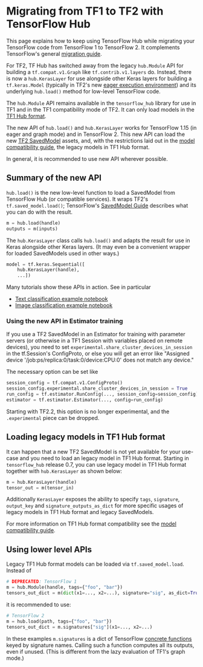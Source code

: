 <!--* freshness: { owner: 'maringeo' reviewed: '2022-07-11' } *-->

# Migrating from TF1 to TF2 with TensorFlow Hub

This page explains how to keep using TensorFlow Hub while migrating your
TensorFlow code from TensorFlow 1 to TensorFlow 2. It complements TensorFlow's
general [migration guide](https://www.tensorflow.org/guide/migrate).

For TF2, TF Hub has switched away from the legacy `hub.Module` API for building
a `tf.compat.v1.Graph` like `tf.contrib.v1.layers` do. Instead, there is now a
`hub.KerasLayer` for use alongside other Keras layers for building a
`tf.keras.Model` (typically in TF2's new
[eager execution environment](https://www.tensorflow.org/guide/eager_)) and its
underlying `hub.load()` method for low-level TensorFlow code.

The `hub.Module` API remains available in the `tensorflow_hub` library for use
in TF1 and in the TF1 compatibility mode of TF2. It can only load models in the
[TF1 Hub format](tf1_hub_module.md).

The new API of `hub.load()` and `hub.KerasLayer` works for TensorFlow 1.15 (in
eager and graph mode) and in TensorFlow 2. This new API can load the new
[TF2 SavedModel](tf2_saved_model.md) assets, and, with the restrictions laid out
in the [model compatibility guide](model_compatibility.md), the legacy models in
TF1 Hub format.

In general, it is recommended to use new API wherever possible.

## Summary of the new API

`hub.load()` is the new low-level function to load a SavedModel from TensorFlow
Hub (or compatible services). It wraps TF2's `tf.saved_model.load()`;
TensorFlow's [SavedModel Guide](https://www.tensorflow.org/guide/saved_model)
describes what you can do with the result.

```python
m = hub.load(handle)
outputs = m(inputs)
```

The `hub.KerasLayer` class calls `hub.load()` and adapts the result for use in
Keras alongside other Keras layers. (It may even be a convenient wrapper for
loaded SavedModels used in other ways.)

```python
model = tf.keras.Sequential([
    hub.KerasLayer(handle),
    ...])
```

Many tutorials show these APIs in action. See in particular

*   [Text classification example notebook](https://github.com/tensorflow/hub/blob/master/examples/colab/tf2_text_classification.ipynb)
*   [Image classification example notebook](https://github.com/tensorflow/hub/blob/master/examples/colab/tf2_image_retraining.ipynb)

### Using the new API in Estimator training

If you use a TF2 SavedModel in an Estimator for training with parameter servers
(or otherwise in a TF1 Session with variables placed on remote devices), you
need to set `experimental.share_cluster_devices_in_session` in the tf.Session's
ConfigProto, or else you will get an error like "Assigned device
'/job:ps/replica:0/task:0/device:CPU:0' does not match any device."

The necessary option can be set like

```python
session_config = tf.compat.v1.ConfigProto()
session_config.experimental.share_cluster_devices_in_session = True
run_config = tf.estimator.RunConfig(..., session_config=session_config)
estimator = tf.estimator.Estimator(..., config=run_config)
```

Starting with TF2.2, this option is no longer experimental, and the
`.experimental` piece can be dropped.

## Loading legacy models in TF1 Hub format

It can happen that a new TF2 SavedModel is not yet available for your use-case
and you need to load an legacy model in TF1 Hub format. Starting in
`tensorflow_hub` release 0.7, you can use legacy model in TF1 Hub format
together with `hub.KerasLayer` as shown below:

```python
m = hub.KerasLayer(handle)
tensor_out = m(tensor_in)
```

Additionally `KerasLayer` exposes the ability to specify `tags`, `signature`,
`output_key` and `signature_outputs_as_dict` for more specific usages of legacy
models in TF1 Hub format and legacy SavedModels.

For more information on TF1 Hub format compatibility see the
[model compatibility guide](model_compatibility.md).

## Using lower level APIs

Legacy TF1 Hub format models can be loaded via `tf.saved_model.load`. Instead of

```python
# DEPRECATED: TensorFlow 1
m = hub.Module(handle, tags={"foo", "bar"})
tensors_out_dict = m(dict(x1=..., x2=...), signature="sig", as_dict=True)
```

it is recommended to use:

```python
# TensorFlow 2
m = hub.load(path, tags={"foo", "bar"})
tensors_out_dict = m.signatures["sig"](x1=..., x2=...)
```

In these examples `m.signatures` is a dict of TensorFlow
[concrete functions](https://www.tensorflow.org/tutorials/customization/performance#tracing)
keyed by signature names. Calling such a function computes all its outputs, even
if unused. (This is different from the lazy evaluation of TF1's graph mode.)
